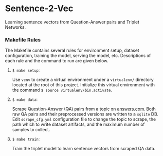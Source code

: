 # Sentence-2-Vec

Learning sentence vectors from Question-Answer pairs and Triplet Networks.

### Makefile Rules

The Makefile contains several rules for environment setup, dataset configuration, training the model, serving the model, etc. Descriptions of each rule and the command to run are given below.

1. `$ make setup`: 

    Use `venv` to create a virtual environment under a `virtualenv/` directory located at the root of this project. Initialize this virtual environment with the command `$ source virtualenv/bin.activate`.

2. `$ make data`:

    Scrape Question-Answer (QA) pairs from a topic on [answers.com](answers.com). Both raw QA pairs and their preprocessed versions are written to a `sqlite` DB. Edit `scrape_cfg.yml` configuration file to change the topic to scrape, the path which to write dataset artifacts, and the maximum number of samples to collect.

3. `$ make train`:

    Train the triplet model to learn sentence vectors from scraped QA data. 